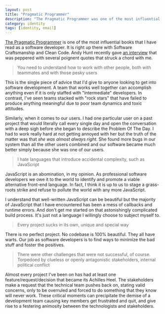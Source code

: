 ```yaml
---
layout: post
title: "Pragmatic Programmer"
description: "The Pragmatic Programmer was one of the most influential books I ever read and Andy Hunt continues to be relevant today."
category: identity
tags: [identity, email]
---
```


[The Pragmatic Programmer](https://www.amazon.ca/dp/020161622X) is one of the most influential books that I have read as a software developer. It is right up there with Software Craftsmanship and Clean Code.  Andy Hunt recently gave [an interview](http://bestprogrammingbooks.com/interview-andy-hunt-coauthor-pragmatic-programmer-journeyman-master/) that was peppered with several poignent quotes that struck a chord with me.

> You need to understand how to work with other people, both with teammates and with those pesky users

This is the single piece of advice that I'd give to anyone looking to get into software development.  A team that works well together can accomplish anything even if it is only staffed with "intermediate" developers. In contrast, I've seen teams stacked with "rock stars" that have failed to produce anything meaningful due to poor team dynamics and toxic attitudes.

Similarly, when it comes to our users. I had one particular user on a past project that would literally call every single day and open the conversation with a deep sigh before she began to describe the Problem Of The Day.  I had to work really hard at not getting annoyed with her but the truth of the matter was that _she was almost always right_. She found more bugs in our system than all the other users combined and our software became much better simply because she was one of our users.

> I hate languages that introduce accidental complexity, such as JavaScript

JavaScript is an abomination, in my opinion.  As professional software developers we owe it to the world to identify and promote a viable alternative front-end language.  In fact, I think it is up to us to stage a grass-roots strike and refuse to pollute the world with any more JavaScript.

I understand that well-written JavaScript can be beautiful but the majority of JavaScript that I have encountered has been a mess of callbacks and runtime errors.  And don't get me started on that astonishingly complicated build process.  It's just not a language I willingly choose to subject myself to.

> Every project sucks in its own, unique and special way

There is no perfect project. No codebase is 100% beautiful. They all have warts.  Our job as software developers is to find ways to minimize the bad stuff and foster the positives.

> There were other challenges that were not successful, of course. Torpedoed by clueless or openly antagonistic stakeholders, internal political conflict

Almost every project I've been on has had at least one feature/request/decision that became its Achilles Heel.  The stakeholders make a request that the technical team pushes back on, stating valid concerns, only to be overruled and forced to do something that they know will never work.  These critical moments can precipitate the demise of a development team causing key members get frustrated and quit, and give rise to a festering animosity between the technologists and stakeholders.
